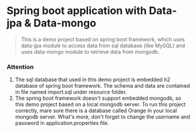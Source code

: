 # Spring boot application with Data-jpa & Data-mongo

> This is a demo project based on spring boot framework, which uses data-jpa module to access data from sql database (like MySQL) and uses data-mongo module to retrieve data from mongodb.
  
### Attention
1. The sql database that used in this demo project is embedded h2 database of spring boot framework. The schema and data are contained in file named import.sql under resource folder.
2. The spring boot framework doesn't support embedded mongodb, so this demo project based on a local mongodb server. To run this project correctly, mare sure there is a database called Orange in your local mongodb server. What's more, don't forget to change the username and password in application.properties file. 